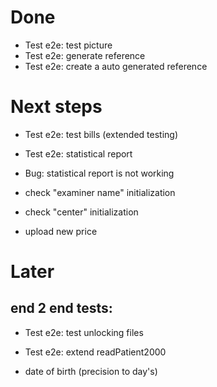 # Done
- Test e2e: test picture
- Test e2e: generate reference
- Test e2e: create a auto generated reference


# Next steps
- Test e2e: test bills (extended testing)
- Test e2e: statistical report
- Bug: statistical report is not working

- check "examiner name" initialization
- check "center" initialization
- upload new price

# Later
## end 2 end tests:
- Test e2e: test unlocking files
- Test e2e: extend readPatient2000

- date of birth (precision to day's)
